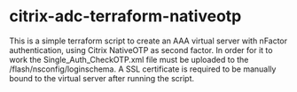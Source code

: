 # citrix-adc-terraform-nativeotp
 This is a simple terraform script to create an AAA virtual server with nFactor authentication, using Citrix NativeOTP as second factor.
 In order for it to work the Single_Auth_CheckOTP.xml file must be uploaded to the /flash/nsconfig/loginschema.
 A SSL certificate is required to be manually bound to the virtual server after running the script.
